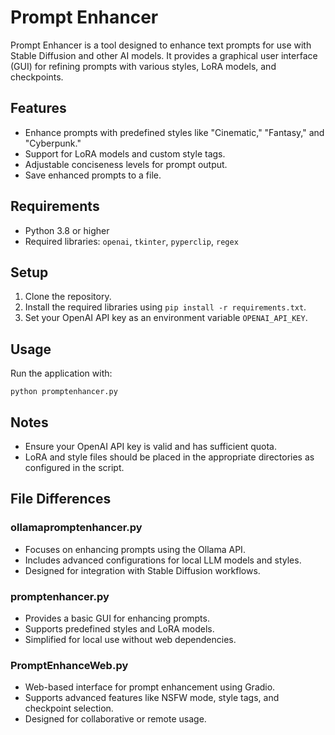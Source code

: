 # Prompt Enhancer

Prompt Enhancer is a tool designed to enhance text prompts for use with Stable Diffusion and other AI models. It provides a graphical user interface (GUI) for refining prompts with various styles, LoRA models, and checkpoints.

## Features
- Enhance prompts with predefined styles like "Cinematic," "Fantasy," and "Cyberpunk."
- Support for LoRA models and custom style tags.
- Adjustable conciseness levels for prompt output.
- Save enhanced prompts to a file.

## Requirements
- Python 3.8 or higher
- Required libraries: `openai`, `tkinter`, `pyperclip`, `regex`

## Setup
1. Clone the repository.
2. Install the required libraries using `pip install -r requirements.txt`.
3. Set your OpenAI API key as an environment variable `OPENAI_API_KEY`.

## Usage
Run the application with:
```
python promptenhancer.py
```

## Notes
- Ensure your OpenAI API key is valid and has sufficient quota.
- LoRA and style files should be placed in the appropriate directories as configured in the script.

## File Differences

### ollamapromptenhancer.py
- Focuses on enhancing prompts using the Ollama API.
- Includes advanced configurations for local LLM models and styles.
- Designed for integration with Stable Diffusion workflows.

### promptenhancer.py
- Provides a basic GUI for enhancing prompts.
- Supports predefined styles and LoRA models.
- Simplified for local use without web dependencies.

### PromptEnhanceWeb.py
- Web-based interface for prompt enhancement using Gradio.
- Supports advanced features like NSFW mode, style tags, and checkpoint selection.
- Designed for collaborative or remote usage.